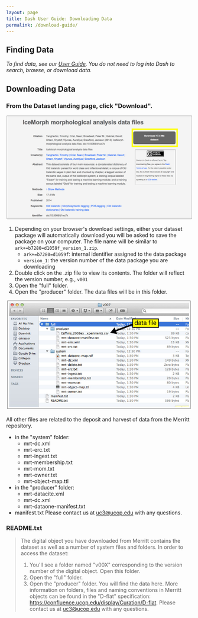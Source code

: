```yaml
---
layout: page
title: Dash User Guide: Downloading Data
permalink: /download-guide/
---
```


## Finding Data

_To find data, see our [User Guide](http://cdluc3.github.io/dash/##Finding-Data). You do not need to log into Dash to search, browse, or download data._

## Downloading Data

### From the Dataset landing page, click "Download".

![landing page 2](https://raw.githubusercontent.com/CDLUC3/dash/gh-pages/images/userguide/landing2.jpg)

1. Depending on your browser's download settings, either your dataset package will automatically download you will be asked to save the package on your computer. The file name will be similar to ````ark+=b7280=d1059f_version_1.zip````.
   * ````ark+=b7280=d1059f````: internal identifier assigned to the data package
    * ````version_1````: the version number of the data package you are downloading
1. Double click on the .zip file to view its contents. The folder will reflect the version number, e.g., ````v001```` 
1. Open the "full" folder.
1. Open the "producer" folder. The data files will be in this folder.

![files](https://raw.githubusercontent.com/CDLUC3/dash/gh-pages/images/userguide/files.jpg)

All other files are related to the deposit and harvest of data from the Merritt repository. 
  * in the "system" folder:
    * mrt-dc.xml
    * mrt-erc.txt
    * mrt-ingest.txt
    * mrt-membership.txt
    * mrt-mom.txt
    * mrt-owner.txt
    * mrt-object-map.ttl
  * in the "producer" folder:
    * mrt-datacite.xml
    * mrt-dc.xml
    * mrt-dataone-manifest.txt
  * manifest.txt
Please contact us at uc3@ucop.edu with any questions. 

### README.txt

> The digital object you have downloaded from Merritt contains the dataset as well as a number of system files and folders. In order to access the dataset:
> 1. You'll see a folder named "v00X" corresponding to the version number of the digital object. Open this folder.
> 2. Open the "full" folder.
> 3. Open the "producer" folder. You will find the data here.
> More information on folders, files and naming conventions in Merritt objects can be found in the "D-flat" specification: https://confluence.ucop.edu/display/Curation/D-flat. Please contact us at uc3@ucop.edu with any questions. 





